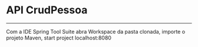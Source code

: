 # API CrudPessoa
------------
Com a IDE Spring Tool Suite abra Workspace da pasta clonada, importe o projeto Maven, start project localhost:8080
